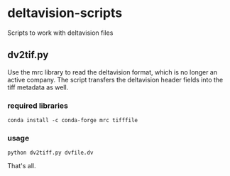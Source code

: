 # deltavision-scripts
Scripts to work with deltavision files

## dv2tif.py

Use the mrc library to read the deltavision format, which is no longer an active company. The script transfers the deltavision header fields into the tiff metadata as well.

### required libraries

```
conda install -c conda-forge mrc tifffile
```

### usage

```
python dv2tiff.py dvfile.dv
```

That's all.
